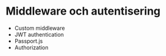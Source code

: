 # Middleware och autentisering

- Custom middleware
- JWT authentication
- Passport.js
- Authorization
